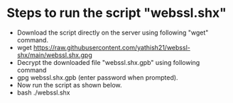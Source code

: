 # Steps to run the script "webssl.shx" 

* Download the script directly on the server using following "wget" command.
* wget  https://raw.githubusercontent.com/yathish21/webssl-shx/main/webssl.shx.gpg
* Decrypt the downloaded file "webssl.shx.gpb" using following command
* gpg webssl.shx.gpb (enter password when prompted).
* Now run the script as shown below.
* bash ./webssl.shx
